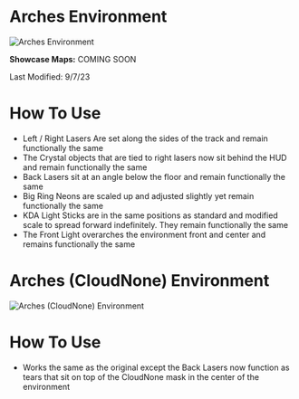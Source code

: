 # Arches Environment
![Arches Environment](Arches.png)

**Showcase Maps:**
COMING SOON

Last Modified: 9/7/23

# How To Use

- Left / Right Lasers Are set along the sides of the track and remain functionally the same
- The Crystal objects that are tied to right lasers now sit behind the HUD and remain functionally the same
- Back Lasers sit at an angle below the floor and remain functionally the same
- Big Ring Neons are scaled up and adjusted slightly yet remain functionally the same
- KDA Light Sticks are in the same positions as standard and modified scale to spread forward indefinitely. They remain functionally the same
- The Front Light overarches the environment front and center and remains functionally the same

# Arches (CloudNone) Environment
![Arches (CloudNone) Environment](Arches%20(CloudNone).png)

# How To Use

- Works the same as the original except the Back Lasers now function as tears that sit on top of the CloudNone mask in the center of the environment